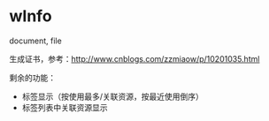 # wInfo
document, file

生成证书，参考：http://www.cnblogs.com/zzmiaow/p/10201035.html

剩余的功能：
* 标签显示（按使用最多/关联资源，按最近使用倒序）
* 标签列表中关联资源显示